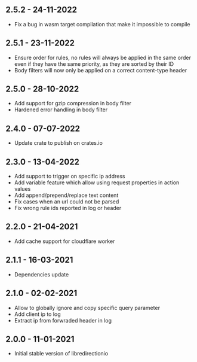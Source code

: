 ## 2.5.2 - 24-11-2022

* Fix a bug in wasm target compilation that make it impossible to compile

## 2.5.1 - 23-11-2022

 * Ensure order for rules, no rules will always be applied in the same order even if they have the same priority, as they are sorted by their ID
 * Body filters will now only be applied on a correct content-type header

## 2.5.0 - 28-10-2022

 * Add support for gzip compression in body filter
 * Hardened error handling in body filter

## 2.4.0 - 07-07-2022

 * Update crate to publish on crates.io

## 2.3.0 - 13-04-2022

 * Add support to trigger on specific ip address
 * Add variable feature which allow using request properties in action values
 * Add append/prepend/replace text content
 * Fix cases when an url could not be parsed
 * Fix wrong rule ids reported in log or header

## 2.2.0 - 21-04-2021

 * Add cache support for cloudflare worker

## 2.1.1 - 16-03-2021

 * Dependencies update

## 2.1.0 - 02-02-2021

 * Allow to globally ignore and copy specific query parameter
 * Add client ip to log
 * Extract ip from forwraded header in log

## 2.0.0 - 11-01-2021

 * Initial stable version of libredirectionio
